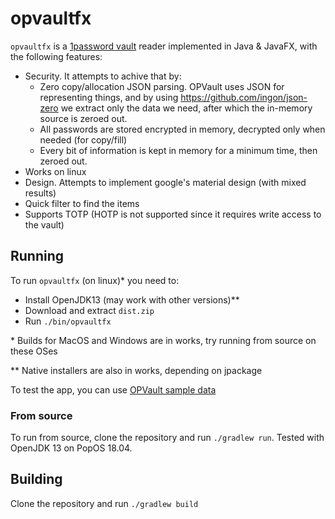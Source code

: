 # opvaultfx

`opvaultfx` is a [1password vault](https://support.1password.com/opvault-design/) reader implemented in Java & JavaFX, with the following features:
* Security. It attempts to achive that by:
    - Zero copy/allocation JSON parsing. OPVault uses JSON for representing things, and by using https://github.com/ingon/json-zero we
    extract only the data we need, after which the in-memory source is zeroed out.
  * All passwords are stored encrypted in memory, decrypted only when needed (for copy/fill)
  * Every bit of information is kept in memory for a minimum time, then zeroed out.
* Works on linux
* Design. Attempts to implement google's material design (with mixed results)
* Quick filter to find the items
* Supports TOTP (HOTP is not supported since it requires write access to the vault)

## Running

To run `opvaultfx` (on linux)* you need to:
* Install OpenJDK13 (may work with other versions)**
* Download and extract `dist.zip`
* Run `./bin/opvaultfx`
  
&ast; Builds for MacOS and Windows are in works, try running from source on these OSes

** Native installers are also in works, depending on jpackage
  
To test the app, you can use [OPVault sample data](https://cache.agilebits.com/security-kb/)

### From source

To run from source, clone the repository and run `./gradlew run`. Tested with OpenJDK 13 on PopOS 18.04.

## Building

Clone the repository and run `./gradlew build`

